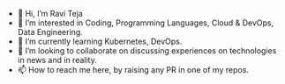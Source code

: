 - 👋 Hi, I’m Ravi Teja
- 👀 I’m interested in Coding, Programming Languages, Cloud & DevOps, Data Engineering.
- 🌱 I’m currently learning Kubernetes, DevOps.
- 💞️ I’m looking to collaborate on discussing experiences on technologies in news and in reality.
- 📫 How to reach me here, by raising any PR in one of my repos.

<!---
ravi-tejarockon/ravi-tejarockon is a ✨ special ✨ repository because its `README.md` (this file) appears on your GitHub profile.
You can click the Preview link to take a look at your changes.
--->
